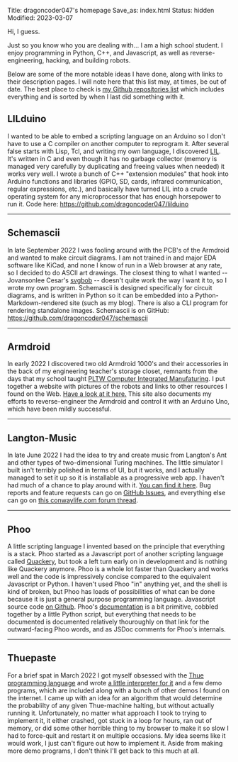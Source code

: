 Title: dragoncoder047's homepage
Save_as: index.html
Status: hidden
Modified: 2023-03-07

Hi, I guess.

Just so you know who you are dealing with... I am a high school student. I enjoy programming in Python, C++, and Javascript, as well as reverse-engineering, hacking, and building robots.

Below are some of the more notable ideas I have done, along with links to their description pages. I will note here that this list may, at times, be out of date. The best place to check is [my Github repositories list](https://github.com/dragoncoder047?tab=repositories) which includes everything and is sorted by when I last did something with it.

## LILduino

I wanted to be able to embed a scripting language on an Arduino so I don't have to use a C compiler on another computer to reprogram it. After several false starts with Lisp, Tcl, and writing my own language, I discovered [LIL](http://runtimeterror.com/tech/lil/). It's written in C and even though it has no garbage collector (memory is managed very carefully by duplicating and freeing values when needed) it works very well. I wrote a bunch of C++ "extension modules" that hook into Arduino functions and libraries (GPIO, SD, cards, infrared communication, regular expressions, etc.), and basically have turned LIL into a crude operating system for any microprocessor that has enough horsepower to run it. Code here: <https://github.com/dragoncoder047/lilduino>

---

## Schemascii

In late September 2022 I was fooling around with the PCB's of the Armdroid and wanted to make circuit diagrams. I am not trained in and major EDA software like KiCad, and none I know of run in a Web browser at any rate, so I decided to do ASCII art drawings. The closest thing to what I wanted -- Jovansonlee Cesar's [svgbob](https://github.com/ivanceras/svgbob) -- doesn't quite work the way I want it to, so I wrote my own program. Schemascii is designed specifically for circuit diagrams, and is written in Python so it can be embedded into a Python-Markdown-rendered site (such as my blog). There is also a CLI program for rendering standalone images. Schemascii is on GitHub: <https://github.com/dragoncoder047/schemascii>

---

## Armdroid

In early 2022 I discovered two old Armdroid 1000's and their accessories in the back of my engineering teacher's storage closet, remnants from the days that my school taught [PLTW Computer Integrated Manufaturing](https://www.pltw.org/computer-integrated-manufacturing-course-outline). I put together a website with pictures of the robots and links to other resources I found on the Web. [Have a look at it here.](/armdroid/) This site also documents my efforts to reverse-engineer the Armdroid and control it with an Arduino Uno, which have been mildly successful.

---

## Langton-Music

In late June 2022 I had the idea to try and create music from Langton's Ant and other types of two-dimensional Turing machines. The little simulator I built isn't terribly polished in terms of UI, but it works, and I actually managed to set it up so it is installable as a progressive web app. I haven't had much of a chance to play around with it. [You can find it here](/langton-music/index.html). Bug reports and feature requests can go on [GitHub Issues](https://github.com/dragoncoder047/langton-music/issues/), and everything else can go on [this conwaylife.com forum thread](https://conwaylife.com/forums/viewtopic.php?f=11&p=147432).

---

## Phoo

A little scripting language I invented based on the principle that everything is a stack. Phoo started as a Javascript port of another scripting language called [Quackery](https://github.com/GordonCharlton/Quackery), but took a left turn early on in development and is nothing like Quackery anymore. Phoo is a whole lot faster than Quackery and works well and the code is impressively concise compared to the equivalent Javascript or Python. I haven't used Phoo "in" anything yet, and the shell is kind of broken, but Phoo has loads of possibilities of what can be done because it is just a general purpose programming language. Javascript source code [on Github](https://github.com/phoo-lang/phoo). Phoo's [documentation](https://phoo-lang.github.io/docs/index.html) is a bit primitive, cobbled together by a little Python script, but everything that needs to be documented is documented relatively thouroughly on that link for the outward-facing Phoo words, and as JSDoc comments for Phoo's internals.

---

## Thuepaste

For a brief spat in March 2022 I got myself obsessed with the [Thue programming language](https://en.wikipedia.org/wiki/Thue_(programming_language)) and wrote [a little interpreter for it](/thuepaste/) and a few demo programs, which are included along with a bunch of other demos I found on the internet. I came up with an idea for an algorithm that would determine the probablilty of any given Thue-machine halting, but without actually running it. Unfortunately, no matter what approach I took to trying to implement it, it either crashed, got stuck in a loop for hours, ran out of memory, or did some other horrible thing to my browser to make it so slow I had to force-quit and restart it on multiple occasions. My idea seems like it would work, I just can't figure out how to implement it. Aside from making more demo programs, I don't think I'll get back to this much at all.
